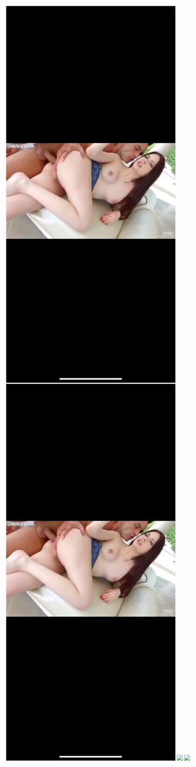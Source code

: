<img src="https://github.com/Amirhackerweb/Bug-server-rubika-yftts27-porn-filter--account-rubika-ir/blob/main/IMG_20240328_165532_406.jpg">
<img src="https://github.com/Amirhackerweb/Bug-server-rubika-yftts27-porn-filter--account-rubika-ir/blob/main/IMG_20240328_165532_406.jpg">
<img src="https://biaupload.com/do.php?imgf=org-2fcbfabfac622.jpg">
<img src="https://biaupload.com/do.php?imgf=org-8304500ee0191.jpg">
